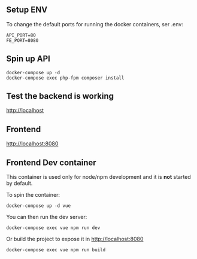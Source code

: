 
## Setup ENV

To change the default ports for running the docker containers, 
ser .env:

```
API_PORT=80
FE_PORT=8080
```

## Spin up API

```
docker-compose up -d
docker-compose exec php-fpm composer install
```

## Test the backend is working

[http://localhost](http://localhost)

## Frontend

[http://localhost:8080](http://localhost:8080)


## Frontend Dev container

This container is used only for node/npm development and it is **not** started by default.

To spin the container:

```
docker-compose up -d vue
```
You can then run the dev server: 

```
docker-compose exec vue npm run dev
```

Or build the project to expose it in [http://localhost:8080](http://localhost:8080)

```
docker-compose exec vue npm run build
```